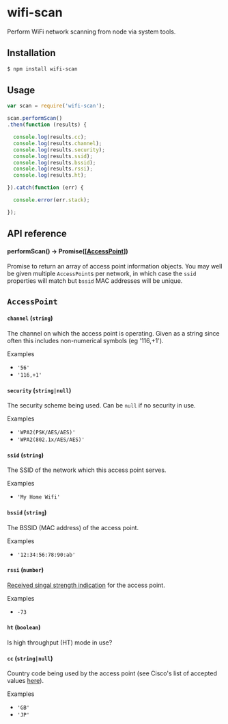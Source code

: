 # wifi-scan
Perform WiFi network scanning from node via system tools.

## Installation

```bash
$ npm install wifi-scan
```

## Usage
```js
var scan = require('wifi-scan');

scan.performScan()
.then(function (results) {

  console.log(results.cc);
  console.log(results.channel);
  console.log(results.security);
  console.log(results.ssid);
  console.log(results.bssid);
  console.log(results.rssi);
  console.log(results.ht);

}).catch(function (err) {

  console.error(err.stack);

});
```

## API reference

#### performScan() -> Promise([[AccessPoint](#accesspoint)])
Promise to return an array of access point information objects. You may well be
given multiple `AccessPoint`s per network, in which case the `ssid` properties
will match but `bssid` MAC addresses will be unique.

## `AccessPoint`

#### `channel` (`string`)
The channel on which the access point is operating. Given as a string since
often this includes non-numerical symbols (eg '116,+1').

Examples
* `'56'`
* `'116,+1'`

#### `security` (`string|null`)
The security scheme being used. Can be `null` if no security in use.

Examples
* `'WPA2(PSK/AES/AES)'`
* `'WPA2(802.1x/AES/AES)'`

#### `ssid` (`string`)
The SSID of the network which this access point serves.

Examples
* `'My Home Wifi'`

#### `bssid` (`string`)
The BSSID (MAC address) of the access point.

Examples
* `'12:34:56:78:90:ab'`

#### `rssi` (`number`)
[Received singal strength indication](https://wikipedia.org/wiki/Received_signal_strength_indication)
for the access point.

Examples
* `-73`

#### `ht` (`boolean`)
Is high throughput (HT) mode in use?

#### `cc` (`string|null`)
Country code being used by the access point (see Cisco's list of accepted values
[here](http://www.cisco.com/c/en/us/td/docs/wireless/wcs/3-2/configuration/guide/wcscfg32/wcscod.html)).

Examples
* `'GB'`
* `'JP'`
